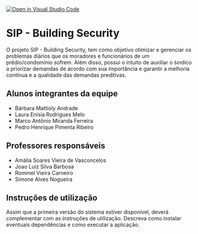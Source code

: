 [![Open in Visual Studio Code](https://classroom.github.com/assets/open-in-vscode-c66648af7eb3fe8bc4f294546bfd86ef473780cde1dea487d3c4ff354943c9ae.svg)](https://classroom.github.com/online_ide?assignment_repo_id=7588938&assignment_repo_type=AssignmentRepo)
# SIP - Building Security
  O projeto SIP - Building Security, tem como objetivo otimizar e gerenciar os problemas diários que os moradores e funcionários de um prédio/condomínio sofrem. Além disso, possui o intuito de auxiliar o ́sındico a priorizar demandas de acordo com sua importância e garantir a melhoria contínua e a qualidade das demandas preditivas.

## Alunos integrantes da equipe

* Bárbara Mattioly Andrade
* Laura Enísia Rodrigues Melo
* Marco Antônio Miranda Ferreira
* Pedro Henrique Pimenta Ribeiro

## Professores responsáveis

* Amália Soares Vieira de Vasconcelos
* Joao Luiz Silva Barbosa
* Rommel Vieira Carneiro
* Simone Alves Nogueira


## Instruções de utilização

Assim que a primeira versão do sistema estiver disponível, deverá complementar com as instruções de utilização. Descreva como instalar eventuais dependências e como executar a aplicação.
